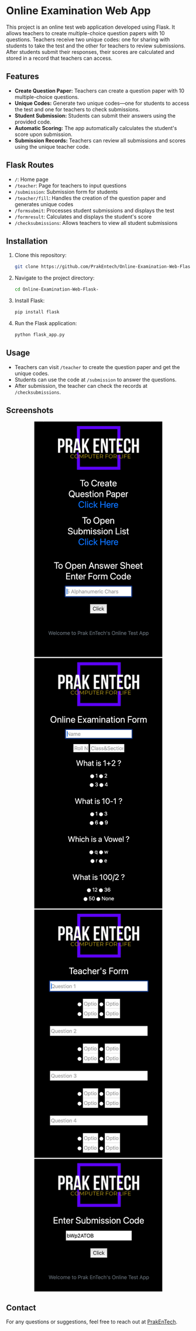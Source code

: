 # Online Examination Web App

This project is an online test web application developed using Flask. It allows teachers to create multiple-choice question papers with 10 questions. Teachers receive two unique codes: one for sharing with students to take the test and the other for teachers to review submissions. After students submit their responses, their scores are calculated and stored in a record that teachers can access.

## Features

- **Create Question Paper:** Teachers can create a question paper with 10 multiple-choice questions.
- **Unique Codes:** Generate two unique codes—one for students to access the test and one for teachers to check submissions.
- **Student Submission:** Students can submit their answers using the provided code.
- **Automatic Scoring:** The app automatically calculates the student's score upon submission.
- **Submission Records:** Teachers can review all submissions and scores using the unique teacher code.

## Flask Routes

- `/`: Home page
- `/teacher`: Page for teachers to input questions
- `/submission`: Submission form for students
- `/teacher/fill`: Handles the creation of the question paper and generates unique codes
- `/formsubmit`: Processes student submissions and displays the test
- `/formresult`: Calculates and displays the student's score
- `/checksubmissions`: Allows teachers to view all student submissions

## Installation

1. Clone this repository:
   ```bash
   git clone https://github.com/PrakEntech/Online-Examination-Web-Flask-.git
   ```
2. Navigate to the project directory:
   ```bash
   cd Online-Examination-Web-Flask-
   ```
3. Install Flask:
   ```bash
   pip install flask
   ```
4. Run the Flask application:
   ```bash
   python flask_app.py
   ```

## Usage

- Teachers can visit `/teacher` to create the question paper and get the unique codes.
- Students can use the code at `/submission` to answer the questions.
- After submission, the teacher can check the records at `/checksubmissions`.

## Screenshots
<p align="center">
<img src="assets/home.png" alt="Online Examination Screenshot" width="350"/>
<img src="assets/solve.png" alt="Online Examination Screenshot" width="350"/>
<img src="assets/create.png" alt="Online Examination Screenshot" width="350"/>
<img src="assets/submission.png" alt="Online Examination Screenshot" width="350"/>
</p>

## Contact

For any questions or suggestions, feel free to reach out at [PrakEnTech](mailto:prakhartech983@gmail.com).
